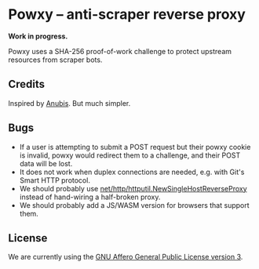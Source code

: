 # Powxy &ndash; anti-scraper reverse proxy

**Work in progress.**

Powxy uses a SHA-256 proof-of-work challenge to protect upstream resources from
scraper bots.

## Credits

Inspired by [Anubis](https://github.com/TecharoHQ/anubis). But much simpler.

## Bugs

- If a user is attempting to submit a POST request but their powxy cookie is
  invalid, powxy would redirect them to a challenge, and their POST data will
  be lost.
- It does not work when duplex connections are needed, e.g. with Git's Smart
  HTTP protocol.
- We should probably use
  [net/http/httputil.NewSingleHostReverseProxy](https://pkg.go.dev/net/http/httputil#NewSingleHostReverseProxy)
  instead of hand-wiring a half-broken proxy.
- We should probably add a JS/WASM version for browsers that support them.

## License

We are currently using the
[GNU Affero General Public License version 3](https://www.gnu.org/licenses/agpl-3.0.html).
